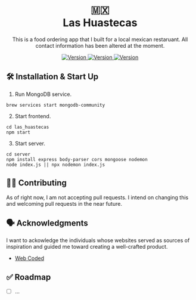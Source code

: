 <h1 align="center">
  🇲🇽 <br> Las Huastecas
</h1>

<p align="center">
  This is a food ordering app that I built for a local mexican restaruant. All contact information has been altered at the moment.
</p>

<p align="center">
  <a href="">
    <img alt="Version" src="https://img.shields.io/badge/version-0.1.0-brightgreen" />
  </a>
    <a href="">
    <img alt="Version" src="https://img.shields.io/badge/build-passing-brightgreen" />
  </a>
    <a href="">
    <img alt="Version" src="https://img.shields.io/badge/repo_status-active-brightgreen" />
  </a>

</p>

## 🛠️ Installation & Start Up

1. Run MongoDB service.

  ```
  brew services start mongodb-community
  ```

2. Start frontend. 
  ```
  cd las_huastecas
  npm start
  ```

3. Start server. 
  ```
  cd server
  npm install express body-parser cors mongoose nodemon
  node index.js || npx nodemon index.js
  ```

## 🫱‍🫲 Contributing

As of right now, I am not accepting pull requests. I intend on changing this and welcoming pull requests in the near future.

## 🗣️ Acknowledgments

I want to ackowledge the individuals whose websites served as sources of inspiration and guided me toward creating a well-crafted product.

- [Web Coded](https://www.youtube.com/watch?v=x4dIga_3S4I)

## ✅ Roadmap

- [ ] ...
